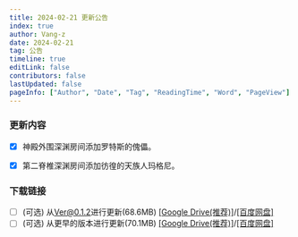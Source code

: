 ```yaml
---
title: 2024-02-21 更新公告
index: true
author: Vang-z
date: 2024-02-21
tag: 公告
timeline: true
editLink: false
contributors: false
lastUpdated: false
pageInfo: ["Author", "Date", "Tag", "ReadingTime", "Word", "PageView"]
---
```


### 更新内容
- [x] 神殿外围深渊房间添加<a>罗特斯的傀儡</a>。
- [x] 第二脊椎深渊房间添加<a>彷徨的天族人玛格尼</a>。


### 下载链接
- [ ] <a>(可选)</a> 从<a>Ver@0.1.2</a>进行更新(68.6MB) <a>[[Google Drive(推荐)]](https://drive.google.com/file/d/17oa862-zupBHADmGaimXfK18oO3ygjgd/view?usp=sharing)</a>/<a>[[百度网盘]](https://pan.baidu.com/s/1jMd5c98S1IANe8MuoHoIGw?pwd=av9r)</a>
- [ ] <a>(可选)</a> 从<a>更早的版本</a>进行更新(70.1MB) <a>[[Google Drive(推荐)]](https://drive.google.com/file/d/1A_fZfA0-GB_uo-ZCHkvWaZxPlAM93yt5/view?usp=sharing)</a>/<a>[[百度网盘]](https://pan.baidu.com/s/1benF-5RHCLSngkkcjPGF2A?pwd=bm1f)</a>
